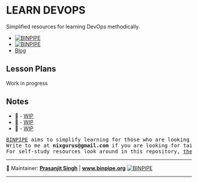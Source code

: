 LEARN DEVOPS
============

Simplified resources for learning DevOps methodically.

- [![BINPIPE](https://img.shields.io/badge/Learning--Videos-red)](https://www.youtube.com/channel/UCPTgt4Wo0MAnuzNEEZlk90A)
-	[![BINPIPE](https://img.shields.io/badge/Learning--Notes-green)](#Notes)
- [Blog](https://binpipe.org)

Lesson Plans
------------
Work in progress

Notes
------------

* &#x1F4D7; -	[WIP](#culture)
* &#x1F4D8; -	[WIP](#process)
* &#x1F4D9; - [WIP](https://binpipe.org)

<pre>
<a href="https://binpipe.org">BINPIPE</a> aims to simplify learning for those who are looking to make a foothold in the industry. 
Write to me at <b>nixgurus@gmail.com</b> if you are looking for tailor-made training sessions. 
For self-study resources look around in this repository, <a href="https://binpipe.org">the Binpipe Blog</a> and our <a href="https://www.youtube.com/channel/UCPTgt4Wo0MAnuzNEEZlk90A">Youtube Channel</a>.
</pre>

___
:ledger: Maintainer: **[Prasanjit Singh](https://www.linkedin.com/in/prasanjit-singh)** | **www.binpipe.org** [![BINPIPE](https://img.shields.io/badge/YouTube-red.svg)](https://www.youtube.com/channel/UCPTgt4Wo0MAnuzNEEZlk90A)
___
